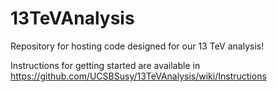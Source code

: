 13TeVAnalysis
=============

Repository for hosting code designed for our 13 TeV analysis!

Instructions for getting started are available in https://github.com/UCSBSusy/13TeVAnalysis/wiki/Instructions
